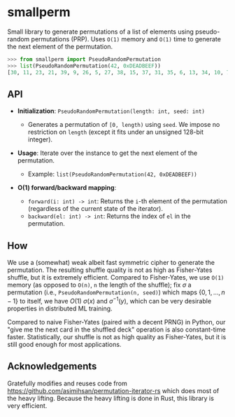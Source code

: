 smallperm
=============================

Small library to generate permutations of a list of elements using pseudo-random permutations (PRP). Uses `O(1)` memory and `O(1)` time to generate the next element of the permutation.

```python
>>> from smallperm import PseudoRandomPermutation
>>> list(PseudoRandomPermutation(42, 0xDEADBEEF))
[30, 11, 23, 21, 39, 9, 26, 5, 27, 38, 15, 37, 31, 35, 6, 13, 34, 10, 7, 0, 12, 22, 33, 17, 41, 29, 18, 20, 3, 40, 25, 4, 19, 24, 32, 16, 36, 14, 1, 28, 2, 8]
```

## API

- **Initialization**: `PseudoRandomPermutation(length: int, seed: int)`
  - Generates a permutation of `[0, length)` using `seed`. We impose no restriction on `length` (except it fits under an unsigned 128-bit integer).

- **Usage**: Iterate over the instance to get the next element of the permutation.
  - Example: `list(PseudoRandomPermutation(42, 0xDEADBEEF))`

- **O(1) forward/backward mapping**:
  - `forward(i: int) -> int`: Returns the `i`-th element of the permutation (regardless of the current state of the iterator).
  - `backward(el: int) -> int`: Returns the index of `el` in the permutation.

## How

We use a (somewhat) weak albeit fast symmetric cipher to generate the permutation. The resulting shuffle quality is not as high as Fisher-Yates shuffle, but it is extremely efficient. Compared to Fisher-Yates, we use `O(1)` memory (as opposed to `O(n)`, `n` the length of the shuffle); fix $\sigma$ a permutation (i.e., `PseudoRandomPermutation(n, seed)`) which maps $\{0, 1, \ldots, n-1\}$ to itself, we have $O(1)$ $\sigma(x)$ and $\sigma^{-1}(y)$, which can be very desirable properties in distributed ML training.

Compared to naive Fisher-Yates (paired with a decent PRNG) in Python, our "give me the next card in the shuffled deck" operation is also constant-time faster. Statistically, our shuffle is not as high quality as Fisher-Yates, but it is still good enough for most applications.

## Acknowledgements

Gratefully modifies and reuses code from https://github.com/asimihsan/permutation-iterator-rs which
does most of the heavy lifting. Because the heavy lifting is done in Rust, this library is very efficient.